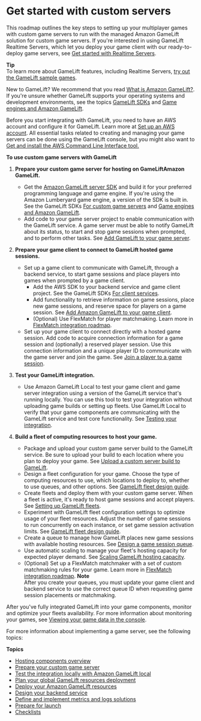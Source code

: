 # Get started with custom servers<a name="gamelift-integration"></a>

This roadmap outlines the key steps to setting up your multiplayer games with custom game servers to run with the managed Amazon GameLift solution for custom game servers\. If you're interested in using GameLift Realtime Servers, which let you deploy your game client with our ready\-to\-deploy game servers, see [Get started with Realtime Servers](realtime-plan.md)\. 

**Tip**  
To learn more about GameLift features, including Realtime Servers, [try out the GameLift sample games](gamelift-explore.md)\.

New to GameLift? We recommend that you read [What is Amazon GameLift?](gamelift-intro.md)\. If you're unsure whether GameLift supports your operating systems and development environments, see the topics [GameLift SDKs](gamelift-supported.md) and [Game engines and Amazon GameLift](integration-engines.md)\.

Before you start integrating with GameLift, you need to have an AWS account and configure it for GameLift\. Learn more at [Set up an AWS account](setting-up-aws-login.md)\. All essential tasks related to creating and managing your game servers can be done using the GameLift console, but you might also want to [Get and install the AWS Command Line Interface tool\.](https://aws.amazon.com/cli/) 

**To use custom game servers with GameLift**

1. **Prepare your custom game server for hosting on GameLiftAmazon GameLift\.**
   + Get the [Amazon GameLift server SDK](https://aws.amazon.com/gamelift/getting-started/) and build it for your preferred programming language and game engine\. If you're using the Amazon Lumberyard game engine, a version of the SDK is built in\. See the GameLift SDKs [For custom game servers](gamelift-supported.md#gamelift-supported-servers) and [Game engines and Amazon GameLift](integration-engines.md)\.
   + Add code to your game server project to enable communication with the GameLift service\. A game server must be able to notify GameLift about its status, to start and stop game sessions when prompted, and to perform other tasks\. See [Add GameLift to your game server](gamelift-sdk-server-api.md)\.

1. **Prepare your game client to connect to GameLift hosted game sessions\.**
   + Set up a game client to communicate with GameLift, through a backend service, to start game sessions and place players into games when prompted by a game client\.
     + Add the AWS SDK to your backend service and game client project\. See the GameLift SDKs [For client services](gamelift-supported.md#gamelift-supported-clients)\.
     + Add functionality to retrieve information on game sessions, place new game sessions, and reserve space for players on a game session\. See [Add Amazon GameLift to your game client](gamelift-sdk-client-api.md)\.
     + \(Optional\) Use FlexMatch for player matchmaking\. Learn more in [FlexMatch integration roadmap](https://docs.aws.amazon.com/gamelift/latest/flexmatchguide/match-tasks.html)\.
   + Set up your game client to connect directly with a hosted game session\. Add code to acquire connection information for a game session and \(optionally\) a reserved player session\. Use this connection information and a unique player ID to communicate with the game server and join the game\. See [Join a player to a game session](gamelift-sdk-client-api.md#gamelift-sdk-client-api-join)\.

1. **Test your GameLift integration\.**
   + Use Amazon GameLift Local to test your game client and game server integration using a version of the GameLift service that's running locally\. You can use this tool to test your integration without uploading game builds or setting up fleets\. Use GameLift Local to verify that your game components are communicating with the GameLift service and test core functionality\. See [Testing your integration](integration-testing-local.md)\. 

1. **Build a fleet of computing resources to host your game\.**
   + Package and upload your custom game server build to the GameLift service\. Be sure to upload your build to each location where you plan to deploy your game\. See [Upload a custom server build to GameLift](gamelift-build-cli-uploading.md)\.
   + Design a fleet configuration for your game\. Choose the type of computing resources to use, which locations to deploy to, whether to use queues, and other options\. See [GameLift fleet design guide](fleets-design.md)\.
   + Create fleets and deploy them with your custom game server\. When a fleet is active, it's ready to host game sessions and accept players\. See [Setting up GameLift fleets](fleets-intro.md)\. 
   + Experiment with GameLift fleet configuration settings to optimize usage of your fleet resources\. Adjust the number of game sessions to run concurrently on each instance, or set game session activation limits\. See [GameLift fleet design guide](fleets-design.md)\.
   + Create a queue to manage how GameLift places new game sessions with available hosting resources\. See [Design a game session queue](queues-design.md)\. 
   + Use automatic scaling to manage your fleet's hosting capacity for expected player demand\. See [Scaling GameLift hosting capacity](fleets-manage-capacity.md)\. 
   + \(Optional\) Set up a FlexMatch matchmaker with a set of custom matchmaking rules for your game\. Learn more in [FlexMatch integration roadmap](https://docs.aws.amazon.com/gamelift/latest/flexmatchguide/match-tasks.html)\.
**Note**  
After you create your queues, you must update your game client and backend service to use the correct queue ID when requesting game session placements or matchmaking\.

After you've fully integrated GameLift into your game components, monitor and optimize your fleets availability\. For more information about monitoring your games, see [Viewing your game data in the console](gamelift-console-intro.md)\.

For more information about implementing a game server, see the following topics:

**Topics**
+ [Hosting components overview](gamelift_quickstart_customservers_overview.md)
+ [Prepare your custom game server](gamelift_quickstart_customservers_prepgameserver.md)
+ [Test the integration locally with Amazon GameLift local](gamelift_quickstart_customservers_test.md)
+ [Plan your global GameLift resources deployment](gamelift_quickstart_customservers_plan.md)
+ [Deploy your Amazon GameLift resources](gamelift_quickstart_customservers_deploy.md)
+ [Design your backend service](gamelift_quickstart_customservers_designbackend.md)
+ [Define and implement metrics and logs solutions](gamelift_quickstart_customservers_metrics.md)
+ [Prepare for launch](gamelift_quickstart_customservers_launch.md)
+ [Checklists](gamelift_quickstart_customservers_checklist.md)